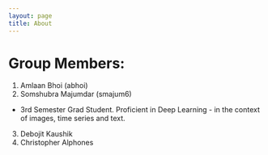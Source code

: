 ```yaml
---
layout: page
title: About
---
```



# Group Members:

1.  Amlaan Bhoi (abhoi)
2.  Somshubra Majumdar (smajum6)
  - 3rd Semester Grad Student. Proficient in Deep Learning - in the context of images, time series and text.
3.  Debojit Kaushik
4.  Christopher Alphones
